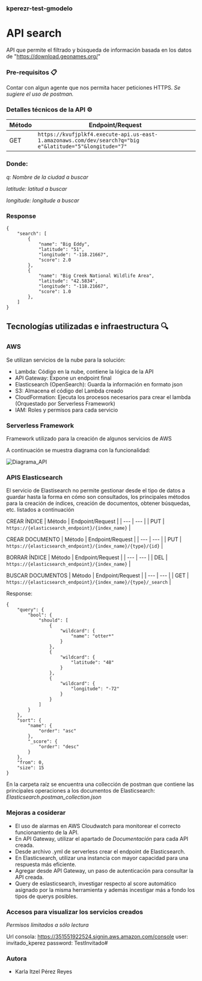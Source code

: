 ### kperezr-test-gmodelo

# API search
API que permite el filtrado y búsqueda de información basada en los datos de "https://download.geonames.org/"

### Pre-requisitos 📋
Contar con algun agente que nos permita hacer peticiones HTTPS. _Se sugiere el uso de postman._

### Detalles técnicos de la API ⚙️

| Método | Endpoint/Request | 
| --- | --- | 
| GET | ```https://kvufjplkf4.execute-api.us-east-1.amazonaws.com/dev/search?q="big e"&latitude="5"&longitude="7"``` | 

### Donde:
_q: Nombre de la ciudad a buscar_

_latitude: latitud a buscar_

_longitude: longitude a buscar_

### Response
```
{
    "search": [
        {
            "name": "Big Eddy",
            "latitude": "51",
            "longitude": "-118.21667",
            "score": 2.0
        },
        {
            "name": "Big Creek National Wildlife Area",
            "latitude": "42.5834",
            "longitude": "-118.21667",
            "score": 1.0
        },
    ]
}
```  

## Tecnologías utilizadas e infraestructura 🔍
### AWS
Se utilizan servicios de la nube para la solución:
- Lambda: Código en la nube, contiene la lógica de la API
- API Gateway: Expone un endpoint final
- Elasticsearch (OpenSearch): Guarda la información en formato json
- S3: Almacena el código del Lambda creado
- CloudFormation: Ejecuta los procesos necesarios para crear el lambda (Orquestado por Serverless Framework)
- IAM: Roles y permisos para cada servicio

### Serverless Framework
Framework utilizado para la creación de algunos servicios de AWS

A continuación se muestra diagrama con la funcionalidad:

![Diagrama_API](https://user-images.githubusercontent.com/101559613/158156716-52bde859-4546-44d8-8b34-19c740b6b1b7.png)


### APIS Elasticsearch
El servicio de Elastisearch no permite gestionar desde el tipo de datos a guardar hasta la forma en cómo son consultados, los principales métodos para la creación de índices, creación de documentos, obtener búsquedas, etc. listados a continuación

CREAR ÍNDICE
| Método | Endpoint/Request | 
| --- | --- | 
| PUT | ```https://{elasticsearch_endpoint}/{index_name}``` | 

CREAR DOCUMENTO
| Método | Endpoint/Request | 
| --- | --- | 
| PUT | ```https://{elasticsearch_endpoint}/{index_name}/{type}/{id}``` | 

BORRAR ÍNDICE
| Método | Endpoint/Request | 
| --- | --- | 
| DEL | ```https://{elasticsearch_endpoint}/{index_name}``` | 

BUSCAR DOCUMENTOS
| Método | Endpoint/Request | 
| --- | --- | 
| GET | ```https://{elasticsearch_endpoint}/{index_name}/{type}/_search``` | 

Response:

```
{
    "query": {
        "bool": {
            "should": [
                {
                    "wildcard": {
                        "name": "otter*"
                    }
                },
                {
                    "wildcard": {
                        "latitude": "48"
                    }
                },
                {
                    "wildcard": {
                        "longitude": "-72"
                    }
                }
            ]
        }
    },
    "sort": {
        "name": {
            "order": "asc"
        },
        "_score": {
            "order": "desc"
        }
    },
    "from": 0,
    "size": 15
}
```

En la carpeta raíz se encuentra una collección de postman que contiene las principales operaciones a los documentos de Elasticsearch:
_Elasticsearch.postman_collection.json_

### Mejoras a cosiderar
- El uso de alarmas en AWS Cloudwatch para monitorear el correcto funcionamiento de la API.
- En API Gateway, utilizar el apartado de _Documentación_ para cada API creada.
- Desde archivo .yml de serverless crear el endpoint de Elasticsearch.
- En Elasticsearch, utilizar una instancia con mayor capacidad para una respuesta más eficiente.
- Agregar desde API Gateway, un paso de autenticación para consultar la API creada.
- Query de eslasticsearch, investigar respecto al score automático asignado por la misma herramienta y además incestigar más a fondo los tipos de querys posibles.


### Accesos para visualizar los servicios creados
_Permisos limitados a sólo lectura_

Url consola: https://351551922524.signin.aws.amazon.com/console
user: invitado_kperez
password: TestInvitado#

### Autora
- Karla Itzel Pérez Reyes 
